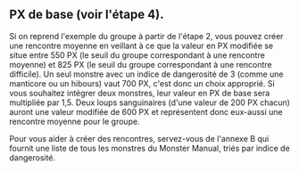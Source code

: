 ## PX de base (voir l'étape 4).


Si on reprend l'exemple du groupe à partir de l'étape 2,
vous pouvez créer une rencontre moyenne en veillant à ce
que la valeur en PX modifiée se situe entre 550 PX (le seuil
du groupe correspondant à une rencontre moyenne) et
825 PX (le seuil du groupe correspondant à une rencontre
difficile). Un seul monstre avec un indice de dangerosité de
3 (comme une manticore ou un hibours) vaut 700 PX, c'est
donc un choix approprié. Si vous souhaitez intégrer deux
monstres, leur valeur en PX de base sera multipliée par 1,5.
Deux loups sanguinaires (d'une valeur de 200 PX chacun)
auront une valeur modifiée de 600 PX et représentent donc
eux-aussi une rencontre moyenne pour le groupe.

Pour vous aider à créer des rencontres, servez-vous de
l'annexe B qui fournit une liste de tous les monstres du
Monster Manual, triés par indice de dangerosité.
